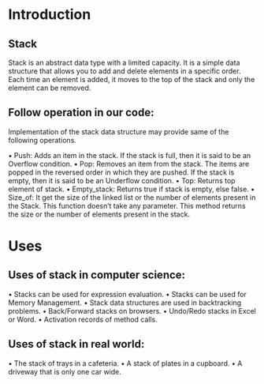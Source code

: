 # Introduction

## Stack
Stack is an abstract data type with a limited capacity. It is a simple data structure that allows you to add and delete elements in a specific order. Each time an element is added, it moves to the top of the stack and only the element can be removed.

## Follow operation in our code:
Implementation of the stack data structure may provide same of the following operations.

•	Push: Adds an item in the stack. If the stack is full, then it is said to be an Overflow condition.
•	Pop: Removes an item from the stack. The items are popped in the reversed order in which they are pushed. If the stack is empty, then it is said to be an Underflow condition.
•	Top: Returns top element of stack.
•	Empty_stack: Returns true if stack is empty, else false.
•	Size_of:  It get the size of the linked list or the number of elements present in the Stack. This function doesn’t take any parameter. This method returns the size or the number of elements present in the stack.

# Uses

## Uses of stack in computer science:
•	Stacks can be used for expression evaluation.
•	Stacks can be used for Memory Management.
•	Stack data structures are used in backtracking problems.
•	Back/Forward stacks on browsers.
•	Undo/Redo stacks in Excel or Word.
•	Activation records of method calls.
 
## Uses of stack in real world:
•	The stack of trays in a cafeteria.
•	A stack of plates in a cupboard.
•	A driveway that is only one car wide.
 

